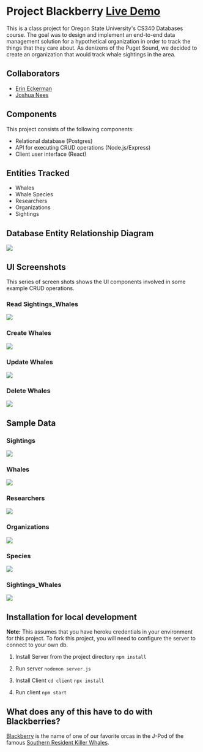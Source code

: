 # Project Blackberry [Live Demo](https://cs340-blackberry.herokuapp.com/)

This is a class project for Oregon State University's CS340 Databases course. The goal was to design and implement an end-to-end data management solution for a hypothetical organization in order to track the things that they care about. As denizens of the Puget Sound, we decided to create an organization that would track whale sightings in the area.

## Collaborators

 - [Erin Eckerman](https://github.com/eckermania)
 - [Joshua Nees](https://github.com/jnees)


## Components
This project consists of the following components:

 - Relational database (Postgres)
 - API for executing CRUD operations (Node.js/Express)
 - Client user interface (React)

## Entities Tracked

 - Whales
 - Whale Species
 - Researchers
 - Organizations
 - Sightings


## Database Entity Relationship Diagram

**![](https://lh4.googleusercontent.com/Mj7J8X8LE-Ks3IzZtkdVxIYe8HqbtdoOlrmL9nKp-SckWlKRlFq3RXqiauhdBXuKfXpWeIOUyz5F372EemFEhUFAMrOHoNgXa7v7ayXmy1eOANxD8g2b7M3hrgn_ijUJj11a7971ZpmQ0OwI9w)**
## UI Screenshots

This series of screen shots shows the UI components involved in some example CRUD operations.


### Read Sightings_Whales
![](https://lh5.googleusercontent.com/GfXeCHZzhkyTTNN5qkBH-Pvw1tetbgIw2APQkvW82BUn4aI108qmLVFNioP2nZxfIn34-GNLfQsH9ehstMYa8zfYTWW5sTTksWr93FRjBHXMktYSvodziPs0cGZZlysABXLDtxbK6Ft-apUl9w)

### Create Whales
**![](https://lh6.googleusercontent.com/bUK3esF_4GosNqnCUFlE8z7cCI4Ii96bFnBsSsbOusuyuXlecE13OUtw2G548-CZKF8BDR32TEPyyzXS9-P5x0zpzlIGuRpxjVW8Qdn-cihNJhwSrCe7HwLiolkRpYnbrToSbdkOHwbQRjfQHA)**
### Update Whales
**![](https://lh5.googleusercontent.com/pO2ZSxMH-WCvpAssgY6HhRIa8hL5gTL9ASweBJDzBsG_KmmjDrzfi5j72f8gSthAntTaWaauzG6rpEp1594Uy0jyWgBqB-WCHxVNTwFhoab78S79YaovywrlrznABmjLqLG2d4ExP_wpJL76vw)**
### Delete Whales
**![](https://lh6.googleusercontent.com/21IHmlxTLZDhc5EvX5nP3XoD7721dE4UsZNnA32ld8j-OytK4oJnjXF3BrkAaawOh-usE_l0REnz8KSs0rwY5cClYYLf2pe7Dkbbnsamlz1jp3e1qsH5EaKKpTmWHtm9_qXBrW8WlOergdiq-w)**

## Sample Data
### Sightings
**![](https://lh4.googleusercontent.com/4z6dYarfyV0x1VI8iWei3X6o2Ms3qURyiByADlWhbKEzDEAkE-0eFycUPHQ2I4lYO0LMnsDXbOHzA1b8bxiZ-Fxolyp3PXgE_z0yTGI0yDx8wd1pYqZfQ5jo2QzDJZ7UsISFNwfzac4FlFgoIA)**
### Whales
**![](https://lh6.googleusercontent.com/RzlQ6YcjpPyfn98rHT4W7femakov_F5SIkabiUMzHqjm72qEZ8TkVQJqvj7w3jBhZSKhhb_Kffu9VV9DEjR8_2ncP0iO-wDt2F_76bYgSt3HWDmrIMxLHjlLnFUlJ8jcbzhAOmuLDxvgclsRCw)**
### Researchers
**![](https://lh5.googleusercontent.com/She6lwcUTD6ahGGQlw8sdox9ka8hupHz2jGotYzp5SWlXn4dnYlViVNaC23yZR1VQuqiyce0KwCiiVQRmmEN4Wqo7WZ6IK33FxKahrx6bIHuhN7rhFor6dfKG-LDmizIlIGeSMRHpxtp0Ri31w)**
### Organizations
**![](https://lh3.googleusercontent.com/RifVczos1Sa40JpNhWy_I6cCCvd1mtSpI60Ixb2CKLInlZAfJ1pzR-nYz0mnHy7ePlLMTI02agQNF5ewy7AoVxhlzMTQOaR8hRnBMHwLx_cK4yhjQ-8nal3jyr-qnXVHPKTfVGY117IcnP2Gwg)**

### Species
**![](https://lh4.googleusercontent.com/HYBU2utivcgUfS-Z9HgW22jdyms379F7_mKOHh7jtOMo24bEHlpTEZB5xq_DFTSt_CeSZI6syZo0-ob_3XvMVRQ6cJLwxSZl8sa-Ia4EjTMi5D4wklYJQ2tnmZUNk-RvthooYRJCKnvspQzc0Q)**

### Sightings_Whales
**![](https://lh4.googleusercontent.com/JqQ1zpMv4wFQxTUxbsI8WHMJfxfs9bWNOmb6-4G_mYTmMC5_-Rgql8ZRVl9S8VtfHYr8UmSbqe43fIcqMgmLi2x6H4nHw9rySDzLMbYje_Ks8GFqyrBCm54Q7qlQ9PF3q4LiwVTGKO8eOERCag)**

## Installation for local development

**Note:** This assumes that you have heroku credentials in your environment for this project. To fork this project, you will need to configure the server to connect to your own db.

 1. Install Server from the project directory
 ```npm install```
 
 2. Run server
 ```nodemon server.js```
 
 3. Install Client
```cd client```
```npx install```

4. Run client
```npm start```
	 
## What does any of this have to do with Blackberries?
[Blackberry](https://killerwhales.fandom.com/wiki/J27_Blackberry) is the name of one of our favorite orcas in the J-Pod of the famous [Southern Resident Killer Whales](https://en.wikipedia.org/wiki/Southern_resident_killer_whales).


